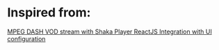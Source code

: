 # Inspired from:

[MPEG DASH VOD stream with Shaka Player ReactJS Integration with UI configuration](https://github.com/amit08255/shaka-player-react-with-ui-config/tree/master/with-ui-configuration)
